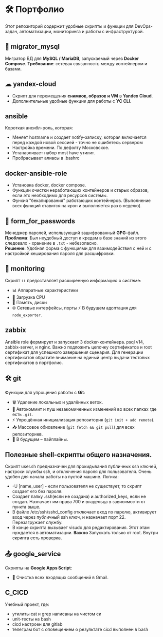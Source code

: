 # 🛠  Портфолио

Этот репозиторий содержит удобные скрипты и функции для DevOps-задач, автоматизации, мониторинга и работы с инфраструктурой.

## 🔄 migrator_mysql
Мигратор БД для **MySQL / MariaDB**, запускаемый через **Docker Compose**.
**Требование**: сетевая связанность между контейнером и базами.

## ☁ yandex-cloud
- Скрипт для перемещения **снимков, образов и VM** в **Yandex Cloud**.
- Дополнительные удобные функции для работы с **YC CLI**.

## ansible
Короткая ансибл-роль, которая:
- Меняет hostname и создает notify-записку, которая включается перед каждой новой сессией - точно не ошибетесь сервером
- Настройка времени. По дефолту Московское.
- Устанавливает набор most have утилит.
- Пробрасывает алиасы в .bashrc
## docker-ansible-role
- Установка docker, docker compose.
- Функции очистки неработающих контейнеров и старых образов, если это необходимо для ресурсов системы.
- Функия "бекапирования" работающих контейнеров. 
(Выполнение всех функций ставится на крон и выполняется раз в неделю).

## 🔐 form_for_passwords
Менеджер паролей, использующий зашифрованный **GPG**-файл.  
**Проблема**: Был неудобный доступ к кредам в базе знаний из этого следовало - хранение в `.txt` -  небезопасно.  
**Решение**: Удобная форма с функциями для взаимодействия с ней и с настройкой кеширования пароля для расшифровки.

## 📡 monitoring
Скрипт `ii` предоставляет расширенную информацию о системе:
- 📊 Аппаратные характеристики
- 🚀 Загрузка CPU
- 💾 Память, диски
- 🌐 Сетевые интерфейсы, порты
⚡ В будущем адоптация для  `node_exporter`.

## zabbix
Ansible role формирует и запускает 3 docker-контейнера. psql v14, zabbix-server, и nginx. 
Важно подложить цепочку сертификатов и root сертификат для успешного завершения сценария.
Для генерации сертификатов обратите внимание на единый центр выдачи тестовых сертификатов в портфолио.

## 🛠 git
Функции для упрощения работы с **Git**:
- 🗑 Удаление локальных и удалённых веток.
- 🔄 Автокоммит и пуш незакомиченных изменений во всех папках где есть `.git`.
- ⚡ Упрощённая инициализация репозитория (`git init + add remote`).
- 📥 Массовое обновление (`git fetch && git pull`) для всех репозиториев.
- 🚀 В будущем – пайплайны.

## Полезные shell-скрипты общего назначения.
Скрипт user.sh предназначен для прокидывания публичных ssh ключей, настроки службы ssh, и отключения пароля для пользователя.
Очень удобен для начала работы на пустой машине.
Логика:
- -U [name_user] - если пользователя не существует, то скрипт создает его без пароля.
- Создает папку .ssh(если не создана) и authorized_keys, если не создан. Назначает им права 700 и владельца в зависимости от пункта выше.
- В файле /etc/ssh/sshd_config отключает вход по паролю, активирует вход через публичный ssh ключ, и назначает порт 22. Перезагружает службу.
- В конце скрипта вызывает visudo для редактирования. Этот этам нуждается в автоматизации.
**Важно** Запускать только от root. Внутри скрипта есть проверка.

## 📤 google_service
Скрипты на **Google Apps Script**:
- 🧹 Очистка всех входящих сообщений в Gmail.

## C_CICD
Учебный проект, где:
- утилиты cat и grep написаны на чистом си
- unit-тесты на bash
- cicd настроен для gitlab
- телеграм бот с оповещением о результате cicd выполнен в bash
